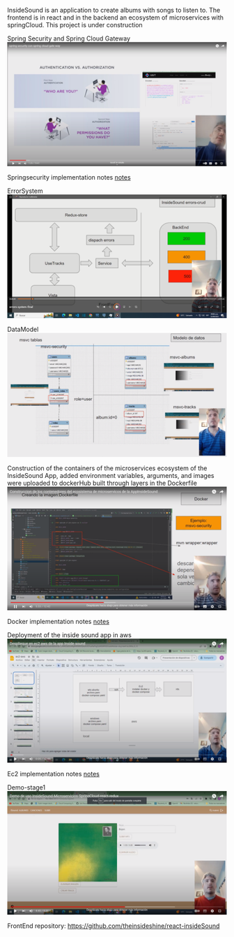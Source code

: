 InsideSound is an application to create albums with songs to listen to. The frontend is in react and in the backend an ecosystem of microservices with springCloud. This project is under construction



Spring Security and Spring Cloud Gateway
[![Security](images/video-security2.png)](https://www.youtube.com/watch?v=2DwEdIIFNcI)

Springsecurity implementation notes
[notes](doc/noteImpl.pdf)

ErrorSystem
[![ErrorSystem](images/video-errors.png)](https://youtu.be/BDVQ2RtpvLg)


DataModel
[![DataModel](images/video-datamodel.png)](https://youtu.be/ZpaCve0QHP4)



Construction of the containers of the microservices ecosystem of the InsideSound App, added environment variables, arguments,
and images were uploaded to dockerHub built through layers in the Dockerfile
[![Docker](images/video-dcoker.png)](https://www.youtube.com/watch?v=Q9uCy-TE9lc)

Docker implementation notes
[notes](doc/insideSound-docker.pdf)

Deployment of the inside sound app in aws
[![Ec2-aws](images/video-ec2.png)](https://youtu.be/1-hhV5BuRaI)

Ec2 implementation notes
[notes](doc/ec2-aws.pdf)




Demo-stage1
[![Demo-stage1](images/video-demo1.png)](https://youtu.be/uy-X84YQUQM)




FrontEnd repository: https://github.com/theinsideshine/react-insideSound